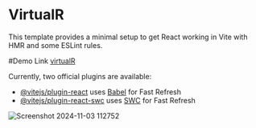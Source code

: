 # VirtualR

This template provides a minimal setup to get React working in Vite with HMR and some ESLint rules.


#Demo Link
[virtualR](https://virtual-r-git-main-hkmt-alis-projects.vercel.app/)

Currently, two official plugins are available:

- [@vitejs/plugin-react](https://github.com/vitejs/vite-plugin-react/blob/main/packages/plugin-react/README.md) uses [Babel](https://babeljs.io/) for Fast Refresh
- [@vitejs/plugin-react-swc](https://github.com/vitejs/vite-plugin-react-swc) uses [SWC](https://swc.rs/) for Fast Refresh

![Screenshot 2024-11-03 112752](https://github.com/user-attachments/assets/f50968ec-aa1b-49f6-bd27-46b368d94e58)
